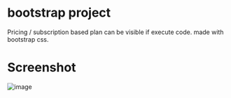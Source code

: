 # bootstrap project
Pricing / subscription based plan can be visible if execute code.
made with bootstrap css.

# Screenshot
![image](https://github.com/Vinayyy19/pricing-page/assets/144893988/a0b4f282-1028-4799-a571-62ef2e6ef102)
